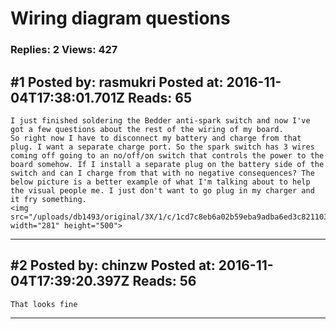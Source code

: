 # Wiring diagram questions

### Replies: 2 Views: 427

## \#1 Posted by: rasmukri Posted at: 2016-11-04T17:38:01.701Z Reads: 65

```
I just finished soldering the Bedder anti-spark switch and now I've got a few questions about the rest of the wiring of my board.
So right now I have to disconnect my battery and charge from that plug. I want a separate charge port. So the spark switch has 3 wires coming off going to an no/off/on switch that controls the power to the board somehow. If I install a separate plug on the battery side of the switch and can I charge from that with no negative consequences? The below picture is a better example of what I'm talking about to help the visual people me. I just don't want to go plug in my charger and it fry something.
<img src="/uploads/db1493/original/3X/1/c/1cd7c8eb6a02b59eba9adba6ed3c821103609b3d.jpg" width="281" height="500">
```

---
## \#2 Posted by: chinzw Posted at: 2016-11-04T17:39:20.397Z Reads: 56

```
That looks fine
```

---
